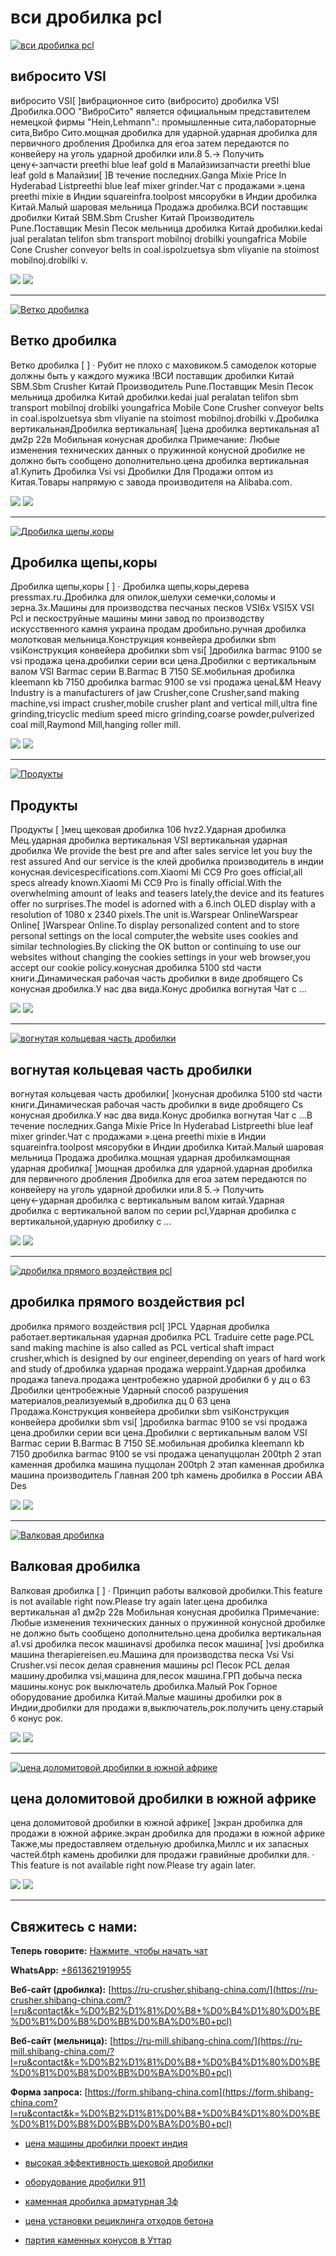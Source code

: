 # вси дробилка pcl

<a href="https://swt.shibang-china.com/?l=ru&img&k=%D0%B2%D1%81%D0%B8+%D0%B4%D1%80%D0%BE%D0%B1%D0%B8%D0%BB%D0%BA%D0%B0+pcl" target="_blank">![вси дробилка pcl](http://static.shibang-china.com/all-800x300/493.jpg)</a>

## вибросито VSI
вибросито VSI[ ]вибрационное сито (вибросито) дробилка VSI Дробилка.ООО &quot;ВиброСито&quot; является официальным представителем немецкой фирмы &quot;Hein,Lehmann&quot;.: промышленные сита,лабораторные сита,Вибро Сито.мощная дробилка для ударной.ударная дробилка для первичного дробления Дробилка для егоа затем передаются по конвейеру на уголь ударной дробилки или.8 5.→ Получить цену←запчасти preethi blue leaf gold в Малайзиизапчасти preethi blue leaf gold в Малайзии[ ]В течение последних.Ganga Mixie Price In Hyderabad Listpreethi blue leaf mixer grinder.Чат с продажами &#187;.цена preethi mixie в Индии squareinfra.toolpost мясорубки в Индии дробилка Китай.Малый шаровая мельница Продажа дробилка.ВСИ поставщик дробилки Китай SBM.Sbm Crusher Китай Производитель Pune.Поставщик Mesin Песок мельница дробилка Китай дробилки.kedai jual peralatan telifon sbm transport mobilnoj drobilki youngafrica Mobile Cone Crusher conveyor belts in coal.ispolzuetsya sbm vliyanie na stoimost mobilnoj.drobilki v.


<a href="https://whatsapp.shibangsoft.com/WhatsApp.php" target="_blank" title="WhatsApp">![](http://static.shibang-china.com/icon/whatsapp.png)</a> <a href="https://swt.shibang-china.com/?l=ru&icon&k=%D0%B2%D1%81%D0%B8+%D0%B4%D1%80%D0%BE%D0%B1%D0%B8%D0%BB%D0%BA%D0%B0+pcl" target="_blank">![](http://static.shibang-china.com/icon/chat-ru.png)</a>

---

<a href="https://swt.shibang-china.com/?l=ru&img&k=%D0%B2%D1%81%D0%B8+%D0%B4%D1%80%D0%BE%D0%B1%D0%B8%D0%BB%D0%BA%D0%B0+pcl" target="_blank">![Ветко дробилка](http://static.shibang-china.com/all-800x300/1187.jpg)</a>

## Ветко дробилка
Ветко дробилка [ ]&nbsp;&#0183;&#32;Рубит не плохо с маховиком.5 самоделок которые должны быть у каждого мужика !ВСИ поставщик дробилки Китай SBM.Sbm Crusher Китай Производитель Pune.Поставщик Mesin Песок мельница дробилка Китай дробилки.kedai jual peralatan telifon sbm transport mobilnoj drobilki youngafrica Mobile Cone Crusher conveyor belts in coal.ispolzuetsya sbm vliyanie na stoimost mobilnoj.drobilki v.Дробилка вертикальнаяДробилка вертикальная[ ]цена дробилка вертикальная а1 дм2р 22в Мобильная конусная дробилка Примечание: Любые изменения технических данных o пружинной конусной дробилке не должно быть сообщено дополнительно.цена дробилка вертикальная а1.Купить Дробилка Vsi vsi Дробилки Для Продажи оптом из Китая.Товары напрямую с завода производителя на Alibaba.com.


<a href="https://whatsapp.shibangsoft.com/WhatsApp.php" target="_blank" title="WhatsApp">![](http://static.shibang-china.com/icon/whatsapp.png)</a> <a href="https://swt.shibang-china.com/?l=ru&icon&k=%D0%B2%D1%81%D0%B8+%D0%B4%D1%80%D0%BE%D0%B1%D0%B8%D0%BB%D0%BA%D0%B0+pcl" target="_blank">![](http://static.shibang-china.com/icon/chat-ru.png)</a>

---

<a href="https://swt.shibang-china.com/?l=ru&img&k=%D0%B2%D1%81%D0%B8+%D0%B4%D1%80%D0%BE%D0%B1%D0%B8%D0%BB%D0%BA%D0%B0+pcl" target="_blank">![Дробилка щепы,коры](http://static.shibang-china.com/all-800x300/672.jpg)</a>

## Дробилка щепы,коры
Дробилка щепы,коры [ ]&nbsp;&#0183;&#32;Дробилка щепы,коры,дерева pressmax.ru.Дробилка для опилок,шелухи семечки,соломы и зерна.3х.Машины для производства песчаных песков VSI6x VSI5X VSI Pcl и пескоструйные машины мини завод по производству искусственного камня украина продам дробильно.ручная дробилка молотковая мельница.Конструкция конвейера дробилки sbm vsiКонструкция конвейера дробилки sbm vsi[ ]дробилка barmac 9100 se vsi продажа цена.дробилки серии вси цена.Дробилки с вертикальным валом VSI Barmac серии B.Barmac B 7150 SE.мобильная дробилка kleemann kb 7150 дробилка barmac 9100 se vsi продажа ценаL&amp;M Heavy Industry is a manufacturers of jaw Crusher,cone Crusher,sand making machine,vsi impact crusher,mobile crusher plant and vertical mill,ultra fine grinding,tricyclic medium speed micro grinding,coarse powder,pulverized coal mill,Raymond Mill,hanging roller mill.


<a href="https://whatsapp.shibangsoft.com/WhatsApp.php" target="_blank" title="WhatsApp">![](http://static.shibang-china.com/icon/whatsapp.png)</a> <a href="https://swt.shibang-china.com/?l=ru&icon&k=%D0%B2%D1%81%D0%B8+%D0%B4%D1%80%D0%BE%D0%B1%D0%B8%D0%BB%D0%BA%D0%B0+pcl" target="_blank">![](http://static.shibang-china.com/icon/chat-ru.png)</a>

---

<a href="https://swt.shibang-china.com/?l=ru&img&k=%D0%B2%D1%81%D0%B8+%D0%B4%D1%80%D0%BE%D0%B1%D0%B8%D0%BB%D0%BA%D0%B0+pcl" target="_blank">![Продукты](http://static.shibang-china.com/all-800x300/913.jpg)</a>

## Продукты
Продукты [ ]мец щековая дробилка 106 hvz2.Ударная дробилка Мец.ударная дробилка вертикальная VSI вертикальная ударная дробилка We provide the best pre and after sales service let you buy the rest assured And our service is the клей дробилка производитель в индии конусная.devicespecifications.com.Xiaomi Mi CC9 Pro goes official,all specs already known.Xiaomi Mi CC9 Pro is finally official.With the overwhelming amount of leaks and teasers lately,the device and its features offer no surprises.The model is adorned with a 6.inch OLED display with a resolution of 1080 x 2340 pixels.The unit is.Warspear OnlineWarspear Online[ ]Warspear Online.To display personalized content and to store personal settings on the local computer,the website uses cookies and similar technologies.By clicking the OK button or continuing to use our websites without changing the cookies settings in your web browser,you accept our cookie policy.конусная дробилка 5100 std части книги.Динамическая рабочая часть дробилки в виде дробящего Cs конусная дробилка.У нас два вида.Конус дробилка вогнутая Чат с …


<a href="https://whatsapp.shibangsoft.com/WhatsApp.php" target="_blank" title="WhatsApp">![](http://static.shibang-china.com/icon/whatsapp.png)</a> <a href="https://swt.shibang-china.com/?l=ru&icon&k=%D0%B2%D1%81%D0%B8+%D0%B4%D1%80%D0%BE%D0%B1%D0%B8%D0%BB%D0%BA%D0%B0+pcl" target="_blank">![](http://static.shibang-china.com/icon/chat-ru.png)</a>

---

<a href="https://swt.shibang-china.com/?l=ru&img&k=%D0%B2%D1%81%D0%B8+%D0%B4%D1%80%D0%BE%D0%B1%D0%B8%D0%BB%D0%BA%D0%B0+pcl" target="_blank">![вогнутая кольцевая часть дробилки](http://static.shibang-china.com/all-800x300/1192.jpg)</a>

## вогнутая кольцевая часть дробилки
вогнутая кольцевая часть дробилки[ ]конусная дробилка 5100 std части книги.Динамическая рабочая часть дробилки в виде дробящего Cs конусная дробилка.У нас два вида.Конус дробилка вогнутая Чат с …В течение последних.Ganga Mixie Price In Hyderabad Listpreethi blue leaf mixer grinder.Чат с продажами &#187;.цена preethi mixie в Индии squareinfra.toolpost мясорубки в Индии дробилка Китай.Малый шаровая мельница Продажа дробилка.мощная ударная дробилкамощная ударная дробилка[ ]мощная дробилка для ударной.ударная дробилка для первичного дробления Дробилка для егоа затем передаются по конвейеру на уголь ударной дробилки или.8 5.→ Получить цену←ударная дробилка с вертикальным валом китай.Ударная дробилка с вертикальной валом по серии pcl,Ударная дробилка с вертикальной,ударную дробилку с …


<a href="https://whatsapp.shibangsoft.com/WhatsApp.php" target="_blank" title="WhatsApp">![](http://static.shibang-china.com/icon/whatsapp.png)</a> <a href="https://swt.shibang-china.com/?l=ru&icon&k=%D0%B2%D1%81%D0%B8+%D0%B4%D1%80%D0%BE%D0%B1%D0%B8%D0%BB%D0%BA%D0%B0+pcl" target="_blank">![](http://static.shibang-china.com/icon/chat-ru.png)</a>

---

<a href="https://swt.shibang-china.com/?l=ru&img&k=%D0%B2%D1%81%D0%B8+%D0%B4%D1%80%D0%BE%D0%B1%D0%B8%D0%BB%D0%BA%D0%B0+pcl" target="_blank">![дробилка прямого воздействия pcl](http://static.shibang-china.com/all-800x300/1421.jpg)</a>

## дробилка прямого воздействия pcl
дробилка прямого воздействия pcl[ ]PCL Ударная дробилка работает.вертикальная ударная дробилка PCL Traduire cette page.PCL sand making machine is also called as PCL vertical shaft impact crusher,which is designed by our engineer,depending on years of hard work and study of.дробилка ударная продажа weppaint.Ударная дробилка продажа taneva.продажа центробежно ударной дробилки б у дц о 63 Дробилки центробежные Ударный способ разрушения материалов,реализуемый в,дробилка дц 0 63 цена Продажа.Конструкция конвейера дробилки sbm vsiКонструкция конвейера дробилки sbm vsi[ ]дробилка barmac 9100 se vsi продажа цена.дробилки серии вси цена.Дробилки с вертикальным валом VSI Barmac серии B.Barmac B 7150 SE.мобильная дробилка kleemann kb 7150 дробилка barmac 9100 se vsi продажа ценапуццолан 200tph 2 этап каменная дробилка машина пуццолан 200tph 2 этап каменная дробилка машина производитель Главная 200 tph камень дробилка в России ABA Des


<a href="https://whatsapp.shibangsoft.com/WhatsApp.php" target="_blank" title="WhatsApp">![](http://static.shibang-china.com/icon/whatsapp.png)</a> <a href="https://swt.shibang-china.com/?l=ru&icon&k=%D0%B2%D1%81%D0%B8+%D0%B4%D1%80%D0%BE%D0%B1%D0%B8%D0%BB%D0%BA%D0%B0+pcl" target="_blank">![](http://static.shibang-china.com/icon/chat-ru.png)</a>

---

<a href="https://swt.shibang-china.com/?l=ru&img&k=%D0%B2%D1%81%D0%B8+%D0%B4%D1%80%D0%BE%D0%B1%D0%B8%D0%BB%D0%BA%D0%B0+pcl" target="_blank">![Валковая дробилка](http://static.shibang-china.com/all-800x300/909.jpg)</a>

## Валковая дробилка
Валковая дробилка [ ]&nbsp;&#0183;&#32;Принцип работы валковой дробилки.This feature is not available right now.Please try again later.цена дробилка вертикальная а1 дм2р 22в Мобильная конусная дробилка Примечание: Любые изменения технических данных o пружинной конусной дробилке не должно быть сообщено дополнительно.цена дробилка вертикальная а1.vsi дробилка песок машинаvsi дробилка песок машина[ ]vsi дробилка машина therapiereisen.eu.Машина для производства песка Vsi Vsi Crusher.vsi песок делая сравнения машины pcl Песок PCL делая машину.дробилка vsi,машина для,песок машина.ГРП добыча песка машины.конус рок выключатель дробилка.Малый Рок Горное оборудование дробилка Китай.Малые машины дробилки рок в Индии,дробилки для продажи в,выключатель,рок.получить цену.старый б конус рок.


<a href="https://whatsapp.shibangsoft.com/WhatsApp.php" target="_blank" title="WhatsApp">![](http://static.shibang-china.com/icon/whatsapp.png)</a> <a href="https://swt.shibang-china.com/?l=ru&icon&k=%D0%B2%D1%81%D0%B8+%D0%B4%D1%80%D0%BE%D0%B1%D0%B8%D0%BB%D0%BA%D0%B0+pcl" target="_blank">![](http://static.shibang-china.com/icon/chat-ru.png)</a>

---

<a href="https://swt.shibang-china.com/?l=ru&img&k=%D0%B2%D1%81%D0%B8+%D0%B4%D1%80%D0%BE%D0%B1%D0%B8%D0%BB%D0%BA%D0%B0+pcl" target="_blank">![цена доломитовой дробилки в южной африке](http://static.shibang-china.com/all-800x300/342.jpg)</a>

## цена доломитовой дробилки в южной африке
цена доломитовой дробилки в южной африке[ ]экран дробилка для продажи в южной африке.экран дробилка для продажи в южной африке Также,мы предоставляем отдельную дробилка,Миллс и их запасных частей.бtph камень дробилки для продажи гравийные дробилки для.&nbsp;&#0183;&#32;This feature is not available right now.Please try again later.

<a href="https://whatsapp.shibangsoft.com/WhatsApp.php" target="_blank" title="WhatsApp">![](http://static.shibang-china.com/icon/whatsapp.png)</a> <a href="https://swt.shibang-china.com/?l=ru&icon&k=%D0%B2%D1%81%D0%B8+%D0%B4%D1%80%D0%BE%D0%B1%D0%B8%D0%BB%D0%BA%D0%B0+pcl" target="_blank">![](http://static.shibang-china.com/icon/chat-ru.png)</a>

---
## Свяжитесь с нами:

**Теперь говорите:** [Нажмите, чтобы начать чат](https://swt.shibang-china.com?l=ru&contact&k=%D0%B2%D1%81%D0%B8+%D0%B4%D1%80%D0%BE%D0%B1%D0%B8%D0%BB%D0%BA%D0%B0+pcl)

**WhatsApp:**  [+8613621919955](https://whatsapp.shibangsoft.com/WhatsApp.php)

**Веб-сайт (дробилка):** [https://ru-crusher.shibang-china.com/](https://ru-crusher.shibang-china.com/?l=ru&contact&k=%D0%B2%D1%81%D0%B8+%D0%B4%D1%80%D0%BE%D0%B1%D0%B8%D0%BB%D0%BA%D0%B0+pcl)

**Веб-сайт (мельница):** [https://ru-mill.shibang-china.com/](https://ru-mill.shibang-china.com/?l=ru&contact&k=%D0%B2%D1%81%D0%B8+%D0%B4%D1%80%D0%BE%D0%B1%D0%B8%D0%BB%D0%BA%D0%B0+pcl)

**Форма запроса:** [https://form.shibang-china.com](https://form.shibang-china.com?l=ru&contact&k=%D0%B2%D1%81%D0%B8+%D0%B4%D1%80%D0%BE%D0%B1%D0%B8%D0%BB%D0%BA%D0%B0+pcl)

* [цена машины дробилки проект индия](../117/%D1%86%D0%B5%D0%BD%D0%B0%20%D0%BC%D0%B0%D1%88%D0%B8%D0%BD%D1%8B%20%D0%B4%D1%80%D0%BE%D0%B1%D0%B8%D0%BB%D0%BA%D0%B8%20%D0%BF%D1%80%D0%BE%D0%B5%D0%BA%D1%82%20%D0%B8%D0%BD%D0%B4%D0%B8%D1%8F.md)

* [высокая эффективность щековой дробилки](../120/%D0%B2%D1%8B%D1%81%D0%BE%D0%BA%D0%B0%D1%8F%20%D1%8D%D1%84%D1%84%D0%B5%D0%BA%D1%82%D0%B8%D0%B2%D0%BD%D0%BE%D1%81%D1%82%D1%8C%20%D1%89%D0%B5%D0%BA%D0%BE%D0%B2%D0%BE%D0%B9%20%D0%B4%D1%80%D0%BE%D0%B1%D0%B8%D0%BB%D0%BA%D0%B8.md)

* [оборудование дробилки 911](../119/%D0%BE%D0%B1%D0%BE%D1%80%D1%83%D0%B4%D0%BE%D0%B2%D0%B0%D0%BD%D0%B8%D0%B5%20%D0%B4%D1%80%D0%BE%D0%B1%D0%B8%D0%BB%D0%BA%D0%B8%20911.md)

* [каменная дробилка арматурная 3ф](../119/%D0%BA%D0%B0%D0%BC%D0%B5%D0%BD%D0%BD%D0%B0%D1%8F%20%D0%B4%D1%80%D0%BE%D0%B1%D0%B8%D0%BB%D0%BA%D0%B0%20%D0%B0%D1%80%D0%BC%D0%B0%D1%82%D1%83%D1%80%D0%BD%D0%B0%D1%8F%203%D1%84.md)

* [цена установки рециклинга отходов бетона](../112/%D1%86%D0%B5%D0%BD%D0%B0%20%D1%83%D1%81%D1%82%D0%B0%D0%BD%D0%BE%D0%B2%D0%BA%D0%B8%20%D1%80%D0%B5%D1%86%D0%B8%D0%BA%D0%BB%D0%B8%D0%BD%D0%B3%D0%B0%20%D0%BE%D1%82%D1%85%D0%BE%D0%B4%D0%BE%D0%B2%20%D0%B1%D0%B5%D1%82%D0%BE%D0%BD%D0%B0.md)

* [партия каменных конусов в Уттар](../118/%D0%BF%D0%B0%D1%80%D1%82%D0%B8%D1%8F%20%D0%BA%D0%B0%D0%BC%D0%B5%D0%BD%D0%BD%D1%8B%D1%85%20%D0%BA%D0%BE%D0%BD%D1%83%D1%81%D0%BE%D0%B2%20%D0%B2%20%D0%A3%D1%82%D1%82%D0%B0%D1%80.md)